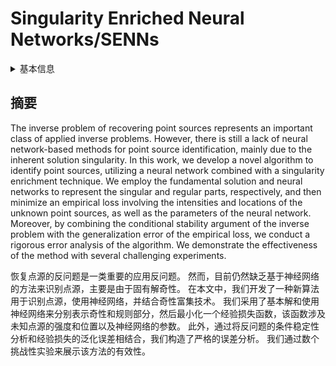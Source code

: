 # Singularity Enriched Neural Networks/SENNs

<details>
<summary>基本信息</summary>

- 标题: "Point Source Identification Using Singularity Enriched Neural Networks"
- 作者:
  - 01 Tianhao Hu
  - 02 Bangti Jin
  - 03 Zhi Zhou
- 链接:
  - [ArXiv](https://arxiv.org/abs/2408.09143)
  - [Publication]()
  - [Github]()
  - [Demo]()
- 文件:
  - [ArXiv]()
  - [Publication] #TODO

</details>

## 摘要

The inverse problem of recovering point sources represents an important class of applied inverse problems.
However, there is still a lack of neural network-based methods for point source identification, mainly due to the inherent solution singularity.
In this work, we develop a novel algorithm to identify point sources, utilizing a neural network combined with a singularity enrichment technique.
We employ the fundamental solution and neural networks to represent the singular and regular parts, respectively, and then minimize an empirical loss involving the intensities and locations of the unknown point sources, as well as the parameters of the neural network.
Moreover, by combining the conditional stability argument of the inverse problem with the generalization error of the empirical loss, we conduct a rigorous error analysis of the algorithm.
We demonstrate the effectiveness of the method with several challenging experiments.

恢复点源的反问题是一类重要的应用反问题。
然而，目前仍然缺乏基于神经网络的方法来识别点源，主要是由于固有解奇性。
在本文中，我们开发了一种新算法用于识别点源，使用神经网络，并结合奇性富集技术。
我们采用了基本解和使用神经网络来分别表示奇性和规则部分，然后最小化一个经验损失函数，该函数涉及未知点源的强度和位置以及神经网络的参数。
此外，通过将反问题的条件稳定性分析和经验损失的泛化误差相结合，我们构造了严格的误差分析。
我们通过数个挑战性实验来展示该方法的有效性。
